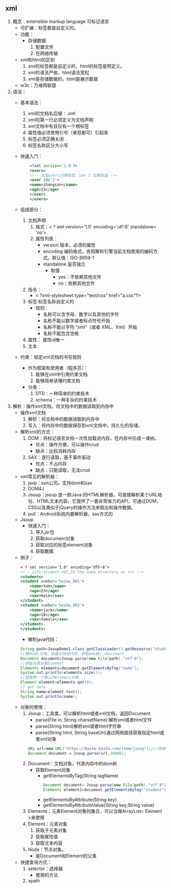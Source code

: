 ## xml

1. 概念：extensible markup language 可标记语言
    * 可扩展：标签都是自定义的。<user> <student>
    * 功能：
        * 存储数据
            1. 配置文件
            2. 在网络传输
    * xml和html的区别
        1. xml的标签都是自定义的，html的标签是预定义。
        2. xml的语法严格，html语法宽松
        3. xml是存储数据的，html是展示数据
    * w3c：万维网联盟
2. 语法：
    * 基本语法：
        1. xml的文档名后缀：.xml
        2. xml的第一行必须定义为文档声明
        3. xml文档中有且仅有一个根标签
        4. 属性值必须使用引号（单双都可）引起来
        5. 标签必须正确关闭
        6. 标签名称区分大小写
    * 快速入门：

        ``` xml
            <?xml version='1.0'?>
            <users>  
            <!-- 此处users为根标签，id='1'位属性值 -->
            <user id='1'>
            <name>zhangsan</name>
            <age>23</age>
            </user>
            </users>
        ```

    * 组成部分：
        1. 文档声明
            1. 格式：< ? xml version='1.0' encoding='utf-8' standalone= 'no'>
            2. 属性列表：
                * version 版本，必须的属性
                * encoding 编码格式，告知解析引擎当前文档使用的编码方式。默认值：ISO-8859-1
                * standalone 是否独立 
                    * 取值
                        * yes：不依赖其他文件
                        * no：依赖其他文件
        2. 指令：
            * < ?xml-stylesheet type="text/css" href="a.css"?>
        3. 标签:标签名称自定义的
            * 规则：
                * 名称可以含字母、数字以及其他的字符
                * 名称不能以数字或者标点符号开始
                * 名称不能以字符 “xml”（或者 XML、Xml）开始
                * 名称不能包含空格
        4. 属性：
            属性id唯一
        5. 文本
    * 约束：规定xml文档的书写规则
        * 作为框架和使用者（程序员）：
            1. 能够在xml中引用约束文档
            2. 能够简单读懂约束文档
        * 分类：
            1. DTD：一种简单的约束技术
            2. schema：一种复杂的约束技术
3. 解析：操作xml文档，将文档中的数据读取到内存中
    * 操作xml文档
        1. 解析：将文档中的数据读取到内存中
        2. 写入：将内存中的数据保存到xml文档中，持久化的存储。
    * 解析xml的方式：
        1. DOM：将标记语言文档一次性加载进内存，在内存中形成一课树。
            * 优点：操作方便，可以操作crud
            * 缺点：比较消耗内存
        2. SAX：逐行读取，基于事件驱动
            * 优点：不占内存
            * 缺点：只能读取，无法crud
    * xml常见的解析器：
        1. jaxp：sun公司。支持dom和sax
        2. DOM4J
        3. Jsoup：jsoup 是一款Java 的HTML解析器，可直接解析某个URL地址、HTML文本内容。它提供了一套非常省力的API，可通过DOM，CSS以及类似于jQuery的操作方法来取出和操作数据。
        4. pull：Android系统内置解析器，sax方式的
    * Jsoup
        * 快速入门：
            1. 导入jar包
            2. 获取document对象
            3. 获取对应的标签element对象
            4. 获取数据
    * 例子：
        ```xml
        < ? xml version='1.0' encoding='UTF-8'>
        <!-- info:student.xml,In the same directory as src -->
        <students>
        <student number='heima_001'>
            <name>tom</name>
            <age>23</age>
            <sex>male</sex>
        </student>
        <student number='heima_002'>
            <name>jack</name>
            <age>18</age>
            <sex>female</sex>
        </student>
        </students>
        ```
        * 解析java代码：
        ```java
        String path=JsoupDemo1.class.getClassLoader().getResource("student.xml").getPath();
        //解析xml文档，加载文档进内存，获取dom树-->Document
        Document document=Jsoup.parse(new File(path),"utf-8");
        //获取元素对象Element
        Elements elements=document.getElementsByTag("name");
        System.out.println(elements.size());
        //获取第一个那么的element对象
        Element element=elements.get(0);
        // get data
        String name=element.text();
        System.out.println(name);
        ```
    * 对象的使用：
        1. Jsoup：工具类，可以解析html或者xml文档，返回Document
            * parse(File in, String charsetName):解析xml或者html文件
            * parse(String html)解析xml或者html字符串
            * parse(String html, String baseUri)通过网络路径获取指定html或者xml对象
            ```java
            URL url=new URL("https://baike.baidu.com/item/jsoup");///网络中的资源路径
            Document document = Jsoup.parse(url,10000);
            ```
        2. Document：文档对象，代表内存中的dom树
            * 获取Element对象
                * getElementsByTag(String tagName)
                    ```java
                    Document document= Jsoup.parse(new File(path),"utf-8");
                    Elements element1=document.getElementsByTag("student");
                    ```
                * getElementsByAttribute(String key)
                * getElementsByAttributeValue(String key,String value)
        3. Elements：元素Element对象的集合，可以当做ArrayList< Element >来使用
        4. Element：元素对象
            1. 获取子元素对象
            2. 获取属性值
            3. 获取文本内容 
        5. Node：节点对象。
            * 是Document和Element的父类
    * 快捷查询方式：
        1. selector：选择器
            * 使用的方法
        2. xpath

